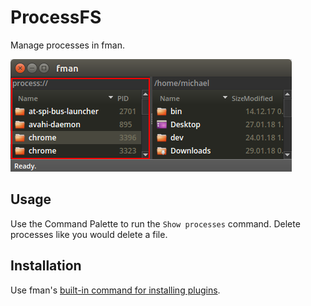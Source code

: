 # ProcessFS
Manage processes in fman.

![Screenshot](screenshot.png?raw=true "Screenshot")

## Usage
Use the Command Palette to run the `Show processes` command.
Delete processes like you would delete a file.

## Installation
Use fman's
[built-in command for installing plugins](https://fman.io/docs/installing-plugins).